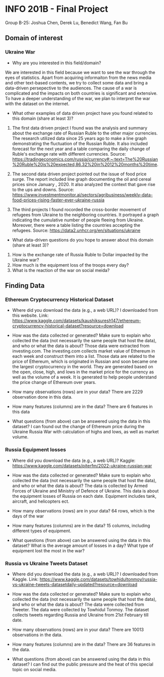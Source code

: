 # INFO 201B - Final Project
Group B-25: Joshua Chen, Derek Lu, Benedict Wang, Fan Bu

## Domain of interest
### Ukraine War
- Why are you interested in this field/domain?

We are interested in this field because we want to see the war through the eyes of statistics. Apart from acquiring informaiton from the news media and other
text-based contents, we try to collect some data and bring a data-driven persepective to the audiences. The cause of a war is complicated and the impacts on 
both countries is significant and extensive. To have a deeper understanding of the war, we plan to interpret the war with the dataset on the internet.

- What other examples of data driven project have you found related to this domain (share at least 3)?

1. The first data driven project I found was the analysis and summary about the exchange rate of Russian Ruble to the other major currencies.
The research utilized data since 25 years ago to make a line graph demonstrating the fluctuation of the Russian Ruble. It also included forecast for the next 
year and a table comparing the daily change of Ruble's exchange rate with different currencies.
Source: https://tradingeconomics.com/russia/currency#:~:text=The%20Russian%20Ruble%20is%20expected,86.32%20in%2012%20months%20time.

2. The second data driven project pointed out the issue of food price surge. The report included line graph documenting the oil and cereal prices since January
, 2020. It also analyzed the context that gave rise to the ups and downs.
Source: https://www.investmentmonitor.ai/sectors/agribusiness/weekly-data-food-prices-rising-faster-ever-ukraine-russia

3. The third projects I found rocorded the cross-border movement of refugees from Ukraine to the neighboring countries. It portrayed a graph indicating the 
cumulative number of people fleeing from Ukraine. Moreover, there were a table listing the countries accepting the refugees.
Source: https://data2.unhcr.org/en/situations/ukraine

- What data-driven questions do you hope to answer about this domain (share at least 3)?

1. How is the exchange rate of Russia Ruble to Dollar impacted by the Ukraine war?
2. How much is the equipment loss of the troops every day?
3. What is the reaction of the war on social meida?

## Finding Data
### Ethereum Cryptocurrency Historical Dataset

- Where did you download the data (e.g., a web URL)?
I downloaded from this website. 
Link: https://www.kaggle.com/datasets/kaushiksuresh147/ethereum-cryptocurrency-historical-dataset?resource=download 

- How was the data collected or generated? Make sure to explain who collected the data (not necessarily the same people that host the data), and who or what the data is about?
Those data were extracted from investing.com. The investing.com collects market value of Ethereum in each week and construct them into a list.
Those data are related to the price of Ethereum, which is originated in Russian and soon became one the largest cryptocurrency in the world.
They are generated based on the open, close, high, and lows in the market price for the currency as well as the volume of a week. It is generated to help
people understand the price change of Ethereum over years. 

- How many observations (rows) are in your data?
There are 2229 observation done in this data. 

- How many features (columns) are in the data?
There are 6 features in this data

- What questions (from above) can be answered using the data in this dataset?
I can found out the change of Ethereum price during the Ukraine Russia War with calculation of highs and lows, as well as market volume. 

### Russia Equipment losses

- Where did you download the data (e.g., a web URL)?
Kaggle: https://www.kaggle.com/datasets/piterfm/2022-ukraine-russian-war

- How was the data collected or generated? Make sure to explain who collected the data (not necessarily the same people that host the data), and who or what the data is about?
The data is collected by Armed Forces of Ukraine and Ministry of Defence of Ukraine. This data is about the equipment losses of Russia on each date.
Equipment includes tank, aircraft, and helicopters ect.

- How many observations (rows) are in your data?
64 rows, which is the days of the war

- How many features (columns) are in the data?
15 columns, including different types of equipment.

- What questions (from above) can be answered using the data in this dataset?
What is the average amount of losses in a day?
What type of equipment lost the most in the war?

### Russia vs Ukraine Tweets Dataset

- Where did you download the data (e.g., a web URL)?
I downloaded from Kaggle. 
Link: https://www.kaggle.com/datasets/towhidultonmoy/russia-vs-ukraine-tweets-datasetdaily-updated?resource=download

- How was the data collected or generated? Make sure to explain who collected the data (not necessarily the same people that host the data), and who or what the data is about?
The data were collected from Tweeter. The data were collected by Towhidul Tonmoy. The dataset collects tweets regarding Russia and Ukraine from 21st February till date.

- How many observations (rows) are in your data?
There are 10013 observations in the data.

- How many features (columns) are in the data?
There are 36 features in the data.

- What questions (from above) can be answered using the data in this dataset?
I can find out the public pressure and the heat of this special topic on social media.